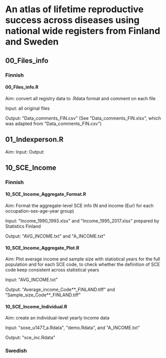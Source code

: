 # An atlas of lifetime reproductive success across diseases using national wide registers from Finland and Sweden


## 00_Files_info
### Finnish
#### 00_Files_info.R
Aim: convert all registry data to .Rdata format and comment on each file

Input: all original files 

Output: "Data_comments_FIN.csv" (See "Data_comments_FIN.xlsx", which was adapted from "Data_comments_FIN.csv")



## 01_Indexperson.R
Aim: 
Input: 
Output:



## 10_SCE_Income
### Finnish
#### 10_SCE_Income_Aggregate_Format.R
Aim: Format the aggregate-level SCE info (N and income (Eur) for each occupation-sex-age-year group)

Input: "Income_1990_1993.xlsx" and "Income_1995_2017.xlsx" prepared by Statistics Finland

Output: "AVG_INCOME.txt" and "A_INCOME.txt"


#### 10_SCE_Income_Aggregate_Plot.R
Aim: Plot average income and sample size with statistical years for the full population and for each SCE code, to check whether the definition of SCE code keep consistent across statistical years

Input: "AVG_INCOME.txt"

Output: "Average_income_Code**_FINLAND.tiff" and "Sample_size_Code**_FINLAND.tiff"


#### 10_SCE_Income_Individual.R
Aim: create an individual-level yearly income data

Input: "sose_u1477_a.Rdata", "demo.Rdata", and "A_INCOME.txt"

Output: "sce_inc.Rdata"

### Swedish





